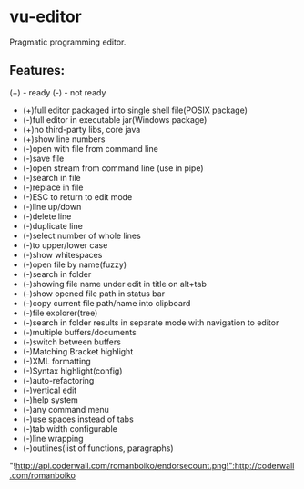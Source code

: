vu-editor
=========

Pragmatic programming editor.

Features:
---------

(+) - ready
(-) - not ready

* (+)full editor packaged into single shell file(POSIX package)
* (-)full editor in executable jar(Windows package)
* (+)no third-party libs, core java
* (+)show line numbers
* (-)open with file from command line
* (-)save file
* (-)open stream from command line (use in pipe)
* (-)search in file
* (-)replace in file
* (-)ESC to return to edit mode
* (-)line up/down
* (-)delete line
* (-)duplicate line
* (-)select number of whole lines
* (-)to upper/lower case
* (-)show whitespaces
* (-)open file by name(fuzzy)
* (-)search in folder
* (-)showing file name under edit in title on alt+tab
* (-)show opened file path in status bar
* (-)copy current file path/name into clipboard
* (-)file explorer(tree)
* (-)search in folder results in separate mode with navigation to editor
* (-)multiple buffers/documents
* (-)switch between buffers
* (-)Matching Bracket highlight
* (-)XML formatting
* (-)Syntax highlight(config)
* (-)auto-refactoring
* (-)vertical edit
* (-)help system
* (-)any command menu
* (-)use spaces instead of tabs
* (-)tab width configurable
* (-)line wrapping
* (-)outlines(list of functions, paragraphs)

"!http://api.coderwall.com/romanboiko/endorsecount.png!":http://coderwall.com/romanboiko